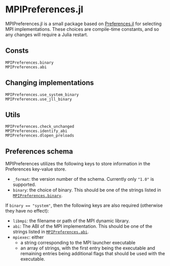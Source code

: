 # MPIPreferences.jl

MPIPreferences.jl is a small package based on [Preferences.jl](https://github.com/JuliaPackaging/Preferences.jl/) for selecting MPI implementations.
These choices are compile-time constants, and so any changes will require a Julia restart.

## Consts

```@docs
MPIPreferences.binary
MPIPreferences.abi
```

## Changing implementations

```@docs
MPIPreferences.use_system_binary
MPIPreferences.use_jll_binary
```

## Utils

```@docs
MPIPreferences.check_unchanged
MPIPreferences.identify_abi
MPIPreferences.dlopen_preloads
```

## Preferences schema

MPIPreferences utilizes the following keys to store information in the Preferences key-value store.

- `_format`: the version number of the schema. Currently only `"1.0"` is supported.
- `binary`: the choice of binary. This should be one of the strings listed in [`MPIPreferences.binary`](@ref).

If `binary == "system"`, then the following keys are also required (otherwise they have no effect):
- `libmpi`: the filename or path of the MPI dynamic library.
- `abi`: The ABI of the MPI implementation. This should be one of the strings listed in [`MPIPreferences.abi`](@ref).
- `mpiexec`: either
  - a string corresponding to the MPI launcher executable
  - an array of strings, with the first entry being the executable and remaining entries being additional flags that should be used with the executable.